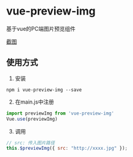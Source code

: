# vue-preview-img

基于vue的PC端图片预览组件

[截图](http://pwxr9fta8.bkt.clouddn.com/20190827172640.png)

## 使用方式
1. 安装
```
npm i vue-preview-img --save
```

2. 在main.js中注册
```javascript
import previewImg from 'vue-preview-img'
Vue.use(previewImg)
```

3. 调用
```javascript
// src: 传入图片路径
this.$previewImg({ src: "http://xxxx.jpg" });
```

